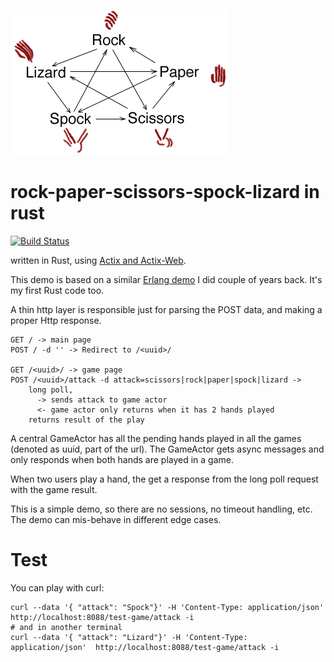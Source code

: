 ![rpssl](static/rpssl.png) 
# rock-paper-scissors-spock-lizard in rust

[![Build Status](https://travis-ci.org/gdamjan/rpssl-rust.svg?branch=master)](https://travis-ci.org/gdamjan/rpssl-rust)

written in Rust, using [Actix and Actix-Web](https://actix.rs/).


This demo is based on a similar [Erlang demo](https://github.com/gdamjan/erlang-rpssl-comet) I did couple of years back. It's my first Rust code too.

A thin http layer is responsible just for parsing the POST data, and making a proper Http response.

```
GET / -> main page
POST / -d '' -> Redirect to /<uuid>/

GET /<uuid>/ -> game page
POST /<uuid>/attack -d attack=scissors|rock|paper|spock|lizard ->
    long poll,
      -> sends attack to game actor
      <- game actor only returns when it has 2 hands played
    returns result of the play
```

A central GameActor has all the pending hands played in all the games (denoted as uuid, part of the url).
The GameActor gets async messages and only responds when both hands are played in a game.

When two users play a hand, the get a response from the long poll request with the game result.

This is a simple demo, so there are no sessions, no timeout handling, etc. The demo can mis-behave in different edge
cases.

# Test

You can play with curl:

```
curl --data '{ "attack": "Spock"}' -H 'Content-Type: application/json'  http://localhost:8088/test-game/attack -i
# and in another terminal
curl --data '{ "attack": "Lizard"}' -H 'Content-Type: application/json'  http://localhost:8088/test-game/attack -i
```
